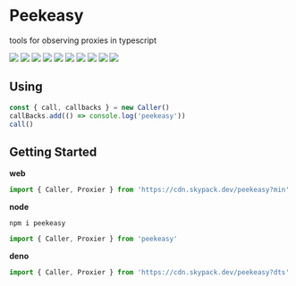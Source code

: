 # Peekeasy

tools for observing proxies in typescript

[![](https://img.shields.io/npm/v/peekeasy?style=for-the-badge&label=version&logo=npm&color=CB3837)](https://www.npmjs.com/package/peekeasy)
[![](https://img.shields.io/npm/l/peekeasy?style=for-the-badge)]()
[![](https://img.shields.io/badge/-svelte-FF3E00?style=for-the-badge&labelColor=grey&logo=svelte)](https://svelte.dev)
[![](https://img.shields.io/badge/-prettier-F7B93E?style=for-the-badge&labelColor=grey&logo=prettier)](https://prettier.io)
[![](https://img.shields.io/badge/-nodejs-339933?style=for-the-badge&labelColor=grey&logo=node.js)](https://nodejs.org)
[![](https://img.shields.io/badge/-typescript-3178C6?style=for-the-badge&labelColor=grey&logo=typescript)](https://www.typescriptlang.org)
[![](https://img.shields.io/badge/-tsnode-3178C6?style=for-the-badge&labelColor=grey&logo=ts-node)](https://typestrong.org/ts-node)
[![](https://img.shields.io/badge/-vite-646CFF?style=for-the-badge&labelColor=grey&logo=vite)](https://vitejs.dev)
[![](https://img.shields.io/badge/-eslint-4B32C3?style=for-the-badge&labelColor=grey&logo=ESLint)](https://eslint.org)
[![](https://img.shields.io/badge/-json-000000?style=for-the-badge&labelColor=grey&logo=json)](https://www.json.org/json-en.html)

## Using

```ts
const { call, callbacks } = new Caller()
callBacks.add(() => console.log('peekeasy'))
call()
```

## Getting Started

**web**

```js
import { Caller, Proxier } from 'https://cdn.skypack.dev/peekeasy?min'
```

**node**

```
npm i peekeasy
```

```js
import { Caller, Proxier } from 'peekeasy'
```

**deno**

```ts
import { Caller, Proxier } from 'https://cdn.skypack.dev/peekeasy?dts'
```
